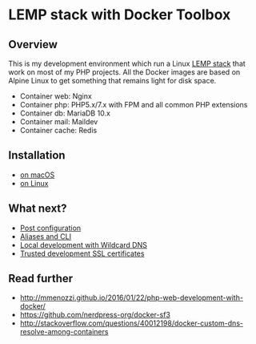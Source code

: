# LEMP stack with Docker Toolbox

## Overview
This is my development environment which run a Linux [LEMP stack](https://lemp.io/) that work on most of my PHP projects. All the Docker images are based on Alpine Linux to get something that remains light for disk space.

- Container web: Nginx
- Container php: PHP5.x/7.x with FPM and all common PHP extensions
- Container db: MariaDB 10.x
- Container mail: Maildev
- Container cache: Redis

## Installation

* [on macOS](doc/install-osx.md)
* [on Linux](doc/install-linux.md)

## What next?

* [Post configuration](doc/config.md)
* [Aliases and CLI](doc/aliases.md)
* [Local development with Wildcard DNS](doc/dns.md)
* [Trusted development SSL certificates](doc/ssl.md)

## Read further

* http://mmenozzi.github.io/2016/01/22/php-web-development-with-docker/
* https://github.com/nerdpress-org/docker-sf3
* http://stackoverflow.com/questions/40012198/docker-custom-dns-resolve-among-containers